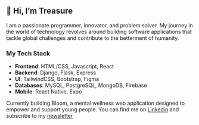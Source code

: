 ## 👋 Hi, I’m Treasure
I am a passionate programmer, innovator, and problem solver. My journey in the world of technology revolves around building software applications that tackle global challenges and contribute to the betterment of humanity. 

### My Tech Stack
- **Frontend**: HTML/CSS, Javascript, React
- **Backend**: Django, Flask, Express
- **UI**: TailwindCSS, Bootstrap, Figma
- **Databases**: MySQL, PostgreSQL, MongoDB, Firebase
- **Mobile**: React Native, Expo

Currently building Bloom, a mental wellness web application designed to empower and support young people. You can find me on [Linkedin](https://www.linkedin.com/in/treasure-mayowa/) and subscribe to my [newsletter](https://cutt.ly/treasure-newsletter)
